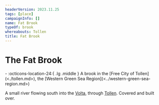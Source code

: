 ```yaml
---
headerVersion: 2023.11.25
tags: [place]
campaignInfo: []
name: Fat Brook
typeOf: brook
whereabouts: Tollen
title: Fat Brook
---
```


# The Fat Brook
<div class="grid cards ext-narrow-margin ext-one-column" markdown>
-    :octicons-location-24:{ .lg .middle } A brook in the [Free City of Tollen](<./tollen.md>), the [Western Green Sea Region](<../western-green-sea-region.md>)  
</div>


A small river flowing south into the [Volta](<../../greater-sembara/rivers/volta-watershed/volta.md>), through [Tollen](<./tollen.md>). Covered and built over. 